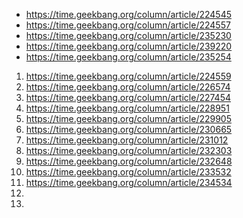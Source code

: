 * https://time.geekbang.org/column/article/224545
* https://time.geekbang.org/column/article/224557
* https://time.geekbang.org/column/article/235230
* https://time.geekbang.org/column/article/239220
* https://time.geekbang.org/column/article/235254

1. https://time.geekbang.org/column/article/224559
2. https://time.geekbang.org/column/article/226574
3. https://time.geekbang.org/column/article/227454
4. https://time.geekbang.org/column/article/228951
5. https://time.geekbang.org/column/article/229905
6. https://time.geekbang.org/column/article/230665
7. https://time.geekbang.org/column/article/231012
8. https://time.geekbang.org/column/article/232303
9. https://time.geekbang.org/column/article/232648
10. https://time.geekbang.org/column/article/233532
11. https://time.geekbang.org/column/article/234534
12. 
13. 